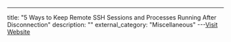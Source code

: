 ---
title: "5 Ways to Keep Remote SSH Sessions and Processes Running After Disconnection"
description: ""
external_category: "Miscellaneous"
---[Visit Website](https://www.tecmint.com/keep-remote-ssh-sessions-running-after-disconnection/)

